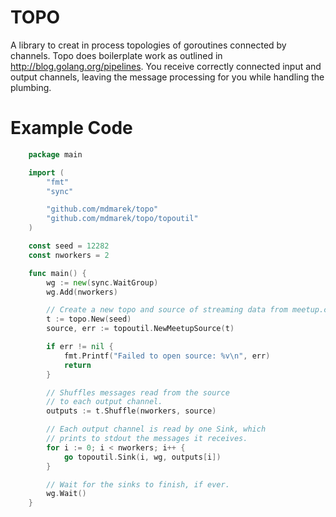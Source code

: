 TOPO
====

A library to creat in process topologies of goroutines connected by channels.
Topo does boilerplate work as outlined in http://blog.golang.org/pipelines.
You receive correctly connected input and output channels, leaving the
message processing for you while handling the plumbing.

# Example Code

```go
	package main

	import (
		"fmt"
		"sync"

		"github.com/mdmarek/topo"
		"github.com/mdmarek/topo/topoutil"
	)

	const seed = 12282
	const nworkers = 2

	func main() {
		wg := new(sync.WaitGroup)
		wg.Add(nworkers)

		// Create a new topo and source of streaming data from meetup.com.
		t := topo.New(seed)
		source, err := topoutil.NewMeetupSource(t)

		if err != nil {
			fmt.Printf("Failed to open source: %v\n", err)
			return
		}

		// Shuffles messages read from the source
		// to each output channel.
		outputs := t.Shuffle(nworkers, source)

		// Each output channel is read by one Sink, which
		// prints to stdout the messages it receives.
		for i := 0; i < nworkers; i++ {
			go topoutil.Sink(i, wg, outputs[i])
		}

		// Wait for the sinks to finish, if ever.
		wg.Wait()
	}
```

